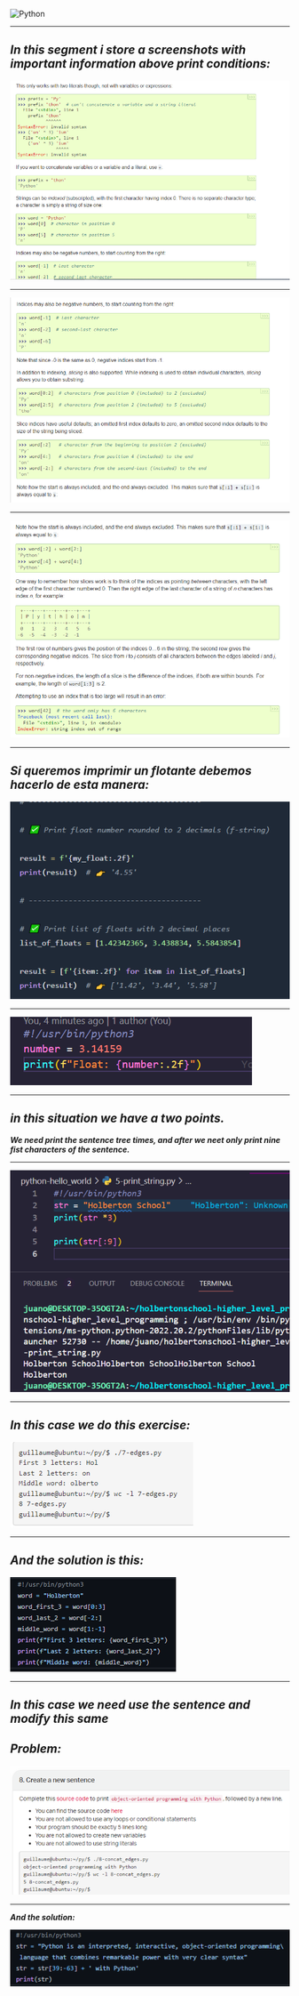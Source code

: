 ![Python](https://encrypted-tbn0.gstatic.com/images?q=tbn:ANd9GcTuvgFYmiGch3e9tzivxe0zoNnhwDlZMl3aSA&usqp=CAU)

---

## ***In this segment i store a screenshots with important information above print conditions:***

<img src="https://github.com/jegomezV/Python-Study/blob/master/-/images/apunte0.png?raw=true">

---

<img src="https://github.com/jegomezV/Python-Study/blob/master/-/images/apunte1py.png?raw=true">

---

<img src="https://github.com/jegomezV/Python-Study/blob/master/-/images/apunte2.png?raw=true">

---

## ***Si queremos imprimir un flotante debemos hacerlo de esta manera:***


<img src="https://github.com/jegomezV/Python-Study/blob/master/-/images/float1.png?raw=true">

---

<img src="https://github.com/jegomezV/Python-Study/blob/master/-/images/float2.png?raw=true">

---

## ***in this situation we have a two points.***
***We need print the sentence tree times, and after we neet only print nine fist characters of the sentence.***

---


<img src="https://github.com/jegomezV/Python-Study/blob/master/-/images/prueba%20_codigo1.png?raw=true">

---

## ***In this case we do this exercise:***

<img src="https://github.com/jegomezV/Python-Study/blob/master/-/images/example1.png?raw=true">

---

## ***And the solution is this:***

<img src="https://github.com/jegomezV/Python-Study/blob/master/-/images/example0.png?raw=true">

---

## ***In this case we need use the sentence and modify this same***

## ***Problem:***

<img src="https://github.com/jegomezV/Python-Study/blob/master/-/images/frasec0.png?raw=true">

---

***And the solution:***

<img src="https://github.com/jegomezV/Python-Study/blob/master/-/images/frasec.png?raw=true">